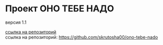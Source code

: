 # Проект ОНО ТЕБЕ НАДО

версия 1.1

[ссылка на репозиторий](https://github.com/skrutosha00/ono-tebe-nado)<br/>
ссылка на репозиторий: https://github.com/skrutosha00/ono-tebe-nado
